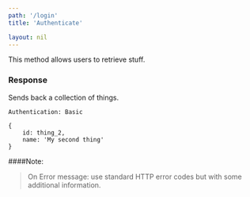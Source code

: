 ```yaml
---
path: '/login'
title: 'Authenticate'

layout: nil
---
```


This method allows users to retrieve stuff.

### Response

Sends back a collection of things.

```Authentication: Basic```
```
{
    id: thing_2,
    name: 'My second thing'
}
```

####Note: 
> On Error message: use standard HTTP error codes but with some additional information.